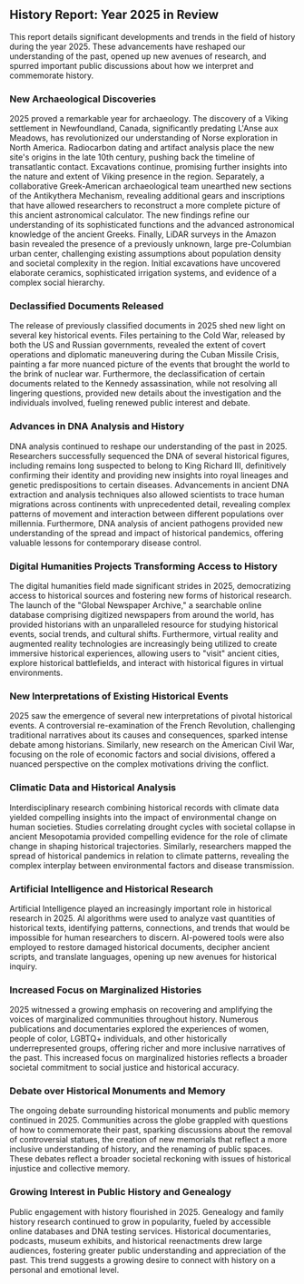## History Report: Year 2025 in Review

This report details significant developments and trends in the field of history during the year 2025.  These advancements have reshaped our understanding of the past, opened up new avenues of research, and spurred important public discussions about how we interpret and commemorate history.


### New Archaeological Discoveries

2025 proved a remarkable year for archaeology.  The discovery of a Viking settlement in Newfoundland, Canada, significantly predating L'Anse aux Meadows, has revolutionized our understanding of Norse exploration in North America.  Radiocarbon dating and artifact analysis place the new site's origins in the late 10th century, pushing back the timeline of transatlantic contact. Excavations continue, promising further insights into the nature and extent of Viking presence in the region. Separately, a collaborative Greek-American archaeological team unearthed new sections of the Antikythera Mechanism, revealing additional gears and inscriptions that have allowed researchers to reconstruct a more complete picture of this ancient astronomical calculator. The new findings refine our understanding of its sophisticated functions and the advanced astronomical knowledge of the ancient Greeks.  Finally, LiDAR surveys in the Amazon basin revealed the presence of a previously unknown, large pre-Columbian urban center, challenging existing assumptions about population density and societal complexity in the region. Initial excavations have uncovered elaborate ceramics, sophisticated irrigation systems, and evidence of a complex social hierarchy.


### Declassified Documents Released

The release of previously classified documents in 2025 shed new light on several key historical events.  Files pertaining to the Cold War, released by both the US and Russian governments, revealed the extent of covert operations and diplomatic maneuvering during the Cuban Missile Crisis, painting a far more nuanced picture of the events that brought the world to the brink of nuclear war.  Furthermore, the declassification of certain documents related to the Kennedy assassination, while not resolving all lingering questions, provided new details about the investigation and the individuals involved, fueling renewed public interest and debate.


### Advances in DNA Analysis and History

DNA analysis continued to reshape our understanding of the past in 2025.  Researchers successfully sequenced the DNA of several historical figures, including remains long suspected to belong to King Richard III, definitively confirming their identity and providing new insights into royal lineages and genetic predispositions to certain diseases.  Advancements in ancient DNA extraction and analysis techniques also allowed scientists to trace human migrations across continents with unprecedented detail, revealing complex patterns of movement and interaction between different populations over millennia.  Furthermore, DNA analysis of ancient pathogens provided new understanding of the spread and impact of historical pandemics, offering valuable lessons for contemporary disease control.


### Digital Humanities Projects Transforming Access to History

The digital humanities field made significant strides in 2025, democratizing access to historical sources and fostering new forms of historical research.  The launch of the "Global Newspaper Archive," a searchable online database comprising digitized newspapers from around the world, has provided historians with an unparalleled resource for studying historical events, social trends, and cultural shifts.  Furthermore, virtual reality and augmented reality technologies are increasingly being utilized to create immersive historical experiences, allowing users to "visit" ancient cities, explore historical battlefields, and interact with historical figures in virtual environments.


### New Interpretations of Existing Historical Events

2025 saw the emergence of several new interpretations of pivotal historical events.  A controversial re-examination of the French Revolution, challenging traditional narratives about its causes and consequences, sparked intense debate among historians.  Similarly, new research on the American Civil War, focusing on the role of economic factors and social divisions, offered a nuanced perspective on the complex motivations driving the conflict.


### Climatic Data and Historical Analysis

Interdisciplinary research combining historical records with climate data yielded compelling insights into the impact of environmental change on human societies. Studies correlating drought cycles with societal collapse in ancient Mesopotamia provided compelling evidence for the role of climate change in shaping historical trajectories. Similarly, researchers mapped the spread of historical pandemics in relation to climate patterns, revealing the complex interplay between environmental factors and disease transmission.


### Artificial Intelligence and Historical Research

Artificial Intelligence played an increasingly important role in historical research in 2025.  AI algorithms were used to analyze vast quantities of historical texts, identifying patterns, connections, and trends that would be impossible for human researchers to discern.  AI-powered tools were also employed to restore damaged historical documents, decipher ancient scripts, and translate languages, opening up new avenues for historical inquiry.


### Increased Focus on Marginalized Histories

2025 witnessed a growing emphasis on recovering and amplifying the voices of marginalized communities throughout history.  Numerous publications and documentaries explored the experiences of women, people of color, LGBTQ+ individuals, and other historically underrepresented groups, offering richer and more inclusive narratives of the past. This increased focus on marginalized histories reflects a broader societal commitment to social justice and historical accuracy.


### Debate over Historical Monuments and Memory

The ongoing debate surrounding historical monuments and public memory continued in 2025.  Communities across the globe grappled with questions of how to commemorate their past, sparking discussions about the removal of controversial statues, the creation of new memorials that reflect a more inclusive understanding of history, and the renaming of public spaces.  These debates reflect a broader societal reckoning with issues of historical injustice and collective memory.


### Growing Interest in Public History and Genealogy

Public engagement with history flourished in 2025.  Genealogy and family history research continued to grow in popularity, fueled by accessible online databases and DNA testing services.  Historical documentaries, podcasts, museum exhibits, and historical reenactments drew large audiences, fostering greater public understanding and appreciation of the past.  This trend suggests a growing desire to connect with history on a personal and emotional level.